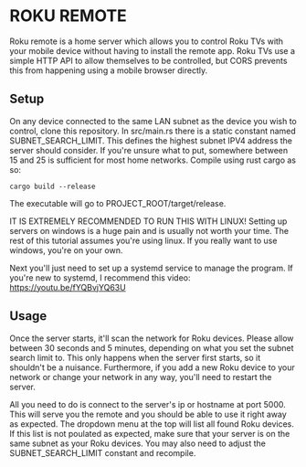 # ROKU REMOTE

Roku remote is a home server which allows you to control Roku TVs with your mobile device
without having to install the remote app. Roku TVs use a simple HTTP API to allow themselves
to be controlled, but CORS prevents this from happening using a mobile browser directly.

## Setup

On any device connected to the same LAN subnet as the device you wish to control, clone
this repository. In src/main.rs there is a static constant named SUBNET_SEARCH_LIMIT.
This defines the highest subnet IPV4 address the server should consider. If you're unsure
what to put, somewhere between 15 and 25 is sufficient for most home networks. Compile
using rust cargo as so:

`cargo build --release`

The executable will go to PROJECT_ROOT/target/release.

IT IS EXTREMELY RECOMMENDED TO RUN THIS WITH LINUX! Setting up servers on windows is a huge
pain and is usually not worth your time. The rest of this tutorial assumes you're using
linux. If you really want to use windows, you're on your own.

Next you'll just need to set up a systemd service to manage the program. If you're new to
systemd, I recommend this video: https://youtu.be/fYQBvjYQ63U

## Usage

Once the server starts, it'll scan the network for Roku devices. Please allow between 30 seconds and 5 minutes, depending on what you set the subnet search limit to. This only happens when the
server first starts, so it shouldn't be a nuisance. Furthermore, if you add a new Roku device to
your network or change your network in any way, you'll need to restart the server.

All you need to do is connect to the server's ip or hostname at port 5000. This will serve you
the remote and you should be able to use it right away as expected. The dropdown menu at the top
will list all found Roku devices. If this list is not poulated as expected, make sure that your
server is on the same subnet as your Roku devices. You may also need to adjust the
SUBNET_SEARCH_LIMIT constant and recompile.